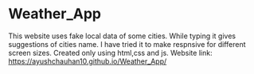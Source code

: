# Weather_App
This website uses fake local data of some cities. While typing it gives suggestions of cities name. I have tried it to make respnsive for different screen sizes. Created only using html,css and js.
Website link: https://ayushchauhan10.github.io/Weather_App/

